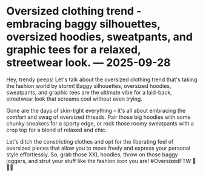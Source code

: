 # Oversized clothing trend - embracing baggy silhouettes, oversized hoodies, sweatpants, and graphic tees for a relaxed, streetwear look. — 2025-09-28

Hey, trendy peeps! Let's talk about the oversized clothing trend that's taking the fashion world by storm! Baggy silhouettes, oversized hoodies, sweatpants, and graphic tees are the ultimate vibe for a laid-back, streetwear look that screams cool without even trying.

Gone are the days of skin-tight everything – it's all about embracing the comfort and swag of oversized threads. Pair those big hoodies with some chunky sneakers for a sporty edge, or rock those roomy sweatpants with a crop top for a blend of relaxed and chic.

Let's ditch the constricting clothes and opt for the liberating feel of oversized pieces that allow you to move freely and express your personal style effortlessly. So, grab those XXL hoodies, throw on those baggy joggers, and strut your stuff like the fashion icon you are! #OversizedFTW 👕👖🔥